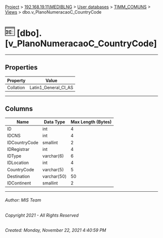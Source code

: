 #### 

[Project](../../../../index.md) > [192.168.19.11\\MEDIBLNG](../../../index.md) > [User databases](../../index.md) > [TIMM_COMUNS](../index.md) > [Views](Views.md) > dbo.v_PlanoNumeracaoC_CountryCode

# ![Views](../../../../Images/View32.png) [dbo].[v_PlanoNumeracaoC_CountryCode]

---

## <a name="#properties"></a>Properties

| Property | Value |
|---|---|
| Collation | Latin1_General_CI_AS |


---

## <a name="#columns"></a>Columns

| Name | Data Type | Max Length (Bytes) |
|---|---|---|
| ID | int | 4 |
| IDCNS | int | 4 |
| IDCountryCode | smallint | 2 |
| IDRegistrar | int | 4 |
| IDType | varchar(6) | 6 |
| IDLocation | int | 4 |
| CountryCode | varchar(5) | 5 |
| Destination | varchar(50) | 50 |
| IDContinent | smallint | 2 |


---

###### Author:  MIS Team

###### Copyright 2021 - All Rights Reserved

###### Created: Monday, November 22, 2021 4:40:59 PM

